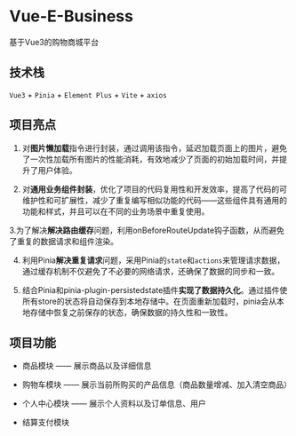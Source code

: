 # Vue-E-Business
基于Vue3的购物商城平台

## 技术栈
`Vue3` + `Pinia` + `Element Plus` + `Vite` + `axios`

## 项目亮点

1. 对**图片懒加载**指令进行封装，通过调用该指令，延迟加载页面上的图片，避免了一次性加载所有图片的性能消耗，有效地减少了页面的初始加载时间，并提升了用户体验。
  
2. 对**通用业务组件封装**，优化了项目的代码复用性和开发效率，提高了代码的可维护性和可扩展性，减少了重复编写相似功能的代码——这些组件具有通用的功能和样式，并且可以在不同的业务场景中重复使用。
  
3.为了解决**解决路由缓存**问题，利用onBeforeRouteUpdate钩子函数，从而避免了重复的数据请求和组件渲染。
  
4. 利用Pinia**解决重复请求**问题，采用Pinia的`state`和`actions`来管理请求数据，通过缓存机制不仅避免了不必要的网络请求，还确保了数据的同步和一致。
  
5. 结合Pinia和pinia-plugin-persistedstate插件**实现了数据持久化**。通过插件使所有store的状态将自动保存到本地存储中。在页面重新加载时，pinia会从本地存储中恢复之前保存的状态，确保数据的持久性和一致性。
  

## 项目功能

- 商品模块 —— 展示商品以及详细信息
  
- 购物车模块 —— 展示当前所购买的产品信息（商品数量增减、加入清空商品）
  
- 个人中心模块 —— 展示个人资料以及订单信息、用户
  
- 结算支付模块

